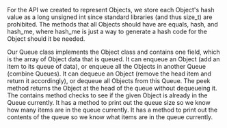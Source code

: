 For the API we created to represent Objects, we store each Object's hash value as a long unsigned int since standard libraries (and thus size_t) are prohibited. The methods that all Objects should have are equals, hash, and hash_me, where hash_me is just a way to generate a hash code for the Object should it be needed. 

Our Queue class implements the Object class and contains one field, which is the array of Object data that is queued. It can enqueue an Object (add an item to its queue of data), or enqueue all the Objects in another Queue (combine Queues). It can dequeue an Object (remove the head item and return it accordingly), or dequeue all Objects from this Queue. The peek method returns the Object at the head of the queue without dequeueing it. The contains method checks to see if the given Object is already in the Queue currently. It has a method to print out the queue size so we know how many items are in the queue currently. It has a method to print out the contents of the queue so we know what items are in the queue currently. 